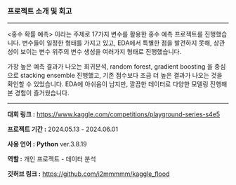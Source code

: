 ### 프로젝트 소개 및 회고
---

<홍수 확률 예측> 이라는 주제로 17가지 변수를 활용한 홍수 예측 프로젝트를 진행했습니다. 변수들이 일정한 형태를 가지고 있고, EDA에서 특별한 점을 발견하지 못해, 상관성이 보이는 변수 위주의 변수 생성을 여러가지 형태로 진행했습니다.

가장 높은 예측 결과가 나오는 회귀분석, random forest, gradient boosting 을 중심으로 stacking ensemble 진행했고, 기존 점수보다 조금 더 높은 결과가 나오는 것을 확인할 수 있었습니다. EDA에 아쉬움이 남지만, 깔끔한 데이터로 다양한 모델링 진행해 본 경험이 즐거웠습니다.

---
**대회 링크 :** https://www.kaggle.com/competitions/playground-series-s4e5

**프로젝트 기간 :** 2024.05.13 - 2024.06.01

**사용 언어 :**  **Python** ver.3.8.19

**역할 :** 개인 프로젝트 - 데이터 분석

**깃허브 링크 :** https://github.com/i2mmmmm/kaggle_flood
